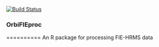 [![Build Status](https://travis-ci.org/jasenfinch/OrbiFIEproc.svg)](https://travis-ci.org/jasenfinch/OrbiFIEproc)

### OrbiFIEproc
==========
An R package for processing FIE-HRMS data
